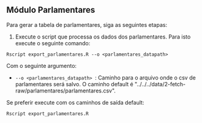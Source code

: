 ## Módulo Parlamentares

Para gerar a tabela de parlamentares, siga as seguintes etapas:

1. Execute o script que processa os dados dos parlamentares. Para isto execute o seguinte comando:

```
Rscript export_parlamentares.R --o <parlamentares_datapath> 
```

Com o seguinte argumento:

* `--o <parlamentares_datapath> `: Caminho para o arquivo onde o csv de parlamentares será salvo. O caminho default é "../../../data/2-fetch-raw/parlamentares/parlamentares.csv".

Se preferir execute com os caminhos de saída default:

```
Rscript export_parlamentares.R
```
